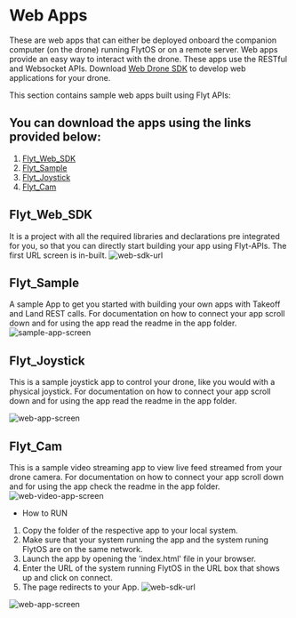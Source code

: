 # Web Apps
These are web apps that can either be deployed onboard the companion computer (on the drone) running FlytOS or on a remote server. Web apps provide an easy way to interact with the drone. These apps use the RESTful and Websocket APIs. Download [Web Drone SDK](https://github.com/flytbase/flytsamples/tree/master/Web-Apps/Flyt_Web_SDK) to develop web applications for your drone.

This section contains sample web apps built using Flyt APIs:

## You can download the apps using the links provided below:
1. [Flyt_Web_SDK](https://flyt.blob.core.windows.net/flytos/downloads/sdk/Flyt_Web_SDK.zip)
2. [Flyt_Sample](https://minhaskamal.github.io/DownGit/#/home?url=https://github.com/flytbase/flytsamples/tree/master/WebApps/Flyt_Sample)
3. [Flyt_Joystick](https://minhaskamal.github.io/DownGit/#/home?url=https://github.com/flytbase/flytsamples/tree/master/WebApps/Flyt_Joystick)
4. [Flyt_Cam](https://minhaskamal.github.io/DownGit/#/home?url=https://github.com/flytbase/flytsamples/tree/master/WebApps/Flyt_Cam)

## Flyt_Web_SDK
It is a project with all the required libraries and declarations pre integrated for you, so that you can directly start building your app using Flyt-APIs. The first URL screen is in-built.
![web-sdk-url](https://cloud.githubusercontent.com/assets/6880872/24096572/371ea004-0d88-11e7-8603-eabaa27bc81d.png)


## Flyt_Sample
A sample App to get you started with building your own apps with Takeoff and Land REST calls. For documentation on how to connect your app scroll down and for using the app read the readme in the app folder.
![sample-app-screen](https://cloud.githubusercontent.com/assets/6880872/24096630/703a6846-0d88-11e7-8a1f-a85f575be406.png)


## Flyt_Joystick
This is a sample joystick app to control your drone, like you would with a physical joystick. For documentation on how to connect your app scroll down and for using the app read the readme in the app folder.

  ![web-app-screen](https://cloud.githubusercontent.com/assets/6880872/24096551/18c80258-0d88-11e7-9d3c-4704748b5a2b.png)


## Flyt_Cam
This is a sample video streaming app to view live feed streamed from your drone camera. For documentation on how to connect your app scroll down and for using the app check the readme in the app folder.
![web-video-app-screen](https://cloud.githubusercontent.com/assets/6880872/24096608/587888e6-0d88-11e7-90e9-4bf801339b15.png)


* How to RUN

1. Copy the folder of the respective app to your local system.
2. Make sure that your system running the app and the system runing FlytOS are on the same network.
3. Launch the app by opening the 'index.html' file in your browser.
4. Enter the URL of the system running FlytOS in the URL box that shows up and click on connect.
5. The page redirects to your App.
![web-sdk-url](https://cloud.githubusercontent.com/assets/6880872/24096572/371ea004-0d88-11e7-8603-eabaa27bc81d.png)

![web-app-screen](https://cloud.githubusercontent.com/assets/6880872/24096551/18c80258-0d88-11e7-9d3c-4704748b5a2b.png)
